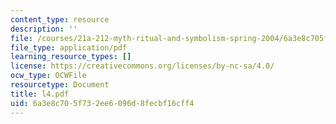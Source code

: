 ```yaml
---
content_type: resource
description: ''
file: /courses/21a-212-myth-ritual-and-symbolism-spring-2004/6a3e8c705f732ee6096d8fecbf16cff4_l4.pdf
file_type: application/pdf
learning_resource_types: []
license: https://creativecommons.org/licenses/by-nc-sa/4.0/
ocw_type: OCWFile
resourcetype: Document
title: l4.pdf
uid: 6a3e8c70-5f73-2ee6-096d-8fecbf16cff4
---
```

